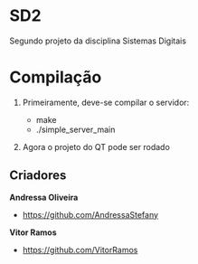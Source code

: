 # SD2
Segundo projeto da disciplina Sistemas Digitais

# Compilação
1. Primeiramente, deve-se compilar o servidor:
	- make
	- ./simple_server_main

2. Agora o projeto do QT pode ser rodado

## Criadores

**Andressa Oliveira**

* <https://github.com/AndressaStefany>

**Vitor Ramos**

* <https://github.com/VitorRamos>
